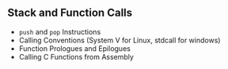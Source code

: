 ## Stack and Function Calls
  - `push` and `pop` Instructions
  - Calling Conventions (System V for Linux, stdcall for windows)
  - Function Prologues and Epilogues
  - Calling C Functions from Assembly


